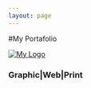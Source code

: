 ```yaml
---
layout: page
---
```


#My Portafolio 

[![My Logo](https://farm8.staticflickr.com/7483/16149963487_ffabcae43c_o.jpg)](https://github.com/peruvian0311/peruvian0311.github.io/blob/master/2015-1-21-Poster%20.md)

### Graphic|Web|Print
